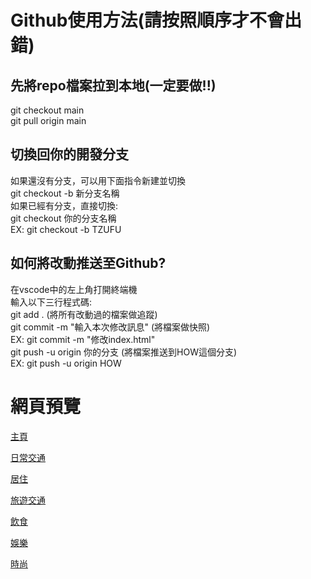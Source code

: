 # Github使用方法(請按照順序才不會出錯)
## 先將repo檔案拉到本地(一定要做!!)
git checkout main <br>
git pull origin main

## 切換回你的開發分支
如果還沒有分支，可以用下面指令新建並切換<br>
git checkout -b 新分支名稱<br>
如果已經有分支，直接切換:<br>
git checkout 你的分支名稱<br>
EX: git checkout -b TZUFU<br>

## 如何將改動推送至Github?
在vscode中的左上角打開終端機<br>
輸入以下三行程式碼:<br>
git add . (將所有改動過的檔案做追蹤)<br>
git commit -m "輸入本次修改訊息" (將檔案做快照)<br>
EX: git commit -m "修改index.html"<br>
git push -u origin 你的分支 (將檔案推送到HOW這個分支)<br>
EX: git push -u origin HOW<br>


# 網頁預覽
[主頁](https://study4mylife.github.io/Steinlux-Carbon-Footprint-/Steinlux-Carbon-Footprint/index.html)

[日常交通](https://study4mylife.github.io/Steinlux-Carbon-Footprint-/Steinlux-Carbon-Footprint/traffic-daily.html)

[居住](https://study4mylife.github.io/Steinlux-Carbon-Footprint-/Steinlux-Carbon-Footprint/home.html)

[旅遊交通](https://study4mylife.github.io/Steinlux-Carbon-Footprint-/Steinlux-Carbon-Footprint/traffic-travel.html)

[飲食](https://study4mylife.github.io/Steinlux-Carbon-Footprint-/Steinlux-Carbon-Footprint/food.html)

[娛樂](https://study4mylife.github.io/Steinlux-Carbon-Footprint-/Steinlux-Carbon-Footprint/entertainment.html)

[時尚](https://study4mylife.github.io/Steinlux-Carbon-Footprint-/Steinlux-Carbon-Footprint/fashion.html)



